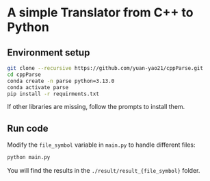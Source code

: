 # A simple Translator from C++ to Python

## Environment setup

```bash
git clone --recursive https://github.com/yuan-yao21/cppParse.git
cd cppParse
conda create -n parse python=3.13.0
conda activate parse
pip install -r requirments.txt
```

If other libraries are missing, follow the prompts to install them.

## Run code

Modify the `file_symbol` variable in `main.py` to handle different files:

```bash
python main.py
```

You will find the results in the `./result/result_{file_symbol}` folder.
